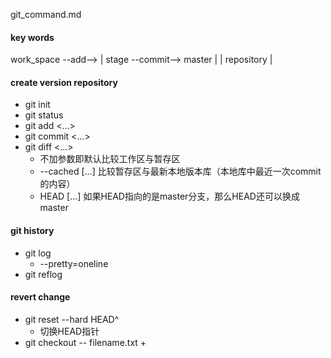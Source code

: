 git_command.md

#### key words
work_space	--add-->	|    stage  --commit--> master 	|
						|			repository 			|

#### create version repository
+ git init
+ git status
+ git add <...>
+ git commit <...>
+ git diff <...>
	+ 不加参数即默认比较工作区与暂存区
	+ --cached  [<path>...] 比较暂存区与最新本地版本库（本地库中最近一次commit的内容）
	+ HEAD [<path>...]  如果HEAD指向的是master分支，那么HEAD还可以换成master

#### git history
+ git log
	+ --pretty=oneline
+ git reflog

#### revert change
+ git reset --hard HEAD^ 
	+ 切换HEAD指针
+ git checkout -- filename.txt
	+ 


